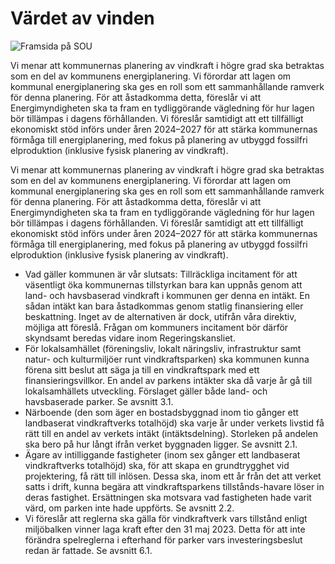 # Värdet av vinden

![Framsida på SOU](/contentassets/696eaf4de8394711bde3ca2b8ff4e64c/sou202318-1_150px_200px.jpg?width=150&quality=85)

Vi menar att kommunernas planering av vindkraft i högre grad ska betraktas som en del av kommunens energiplanering. Vi förordar att lagen om kommunal energiplanering ska ges en roll som ett sammanhållande ramverk för denna planering. För att åstadkomma detta, föreslår vi att Energimyndigheten ska ta fram en tydliggörande vägledning för hur lagen bör tillämpas i dagens förhållanden. Vi föreslår samtidigt att ett tillfälligt ekonomiskt stöd införs under åren 2024–2027 för att stärka kommunernas förmåga till energiplanering, med fokus på planering av utbyggd fossilfri elproduktion (inklusive fysisk planering av vindkraft).

Vi menar att kommunernas planering av vindkraft i högre grad ska betraktas som en del av kommunens energiplanering. Vi förordar att lagen om kommunal energiplanering ska ges en roll som ett sammanhållande ramverk för denna planering. För att åstadkomma detta, föreslår vi att Energimyndigheten ska ta fram en tydliggörande vägledning för hur lagen bör tillämpas i dagens förhållanden. Vi föreslår samtidigt att ett tillfälligt ekonomiskt stöd införs under åren 2024–2027 för att stärka kommunernas förmåga till energiplanering, med fokus på planering av utbyggd fossilfri elproduktion (inklusive fysisk planering av vindkraft).

* Vad gäller kommunen är vår slutsats: Tillräckliga incitament för att väsentligt öka kommunernas tillstyrkan bara kan uppnås genom att land- och havsbaserad vindkraft i kommunen ger denna en intäkt. En sådan intäkt kan bara åstadkommas genom statlig finansiering eller beskattning. Inget av de alternativen är dock, utifrån våra direktiv, möjliga att föreslå. Frågan om kommuners incitament bör därför skyndsamt beredas vidare inom Regeringskansliet.
* För lokalsamhället (föreningsliv, lokalt näringsliv, infrastruktur samt natur- och kulturmiljöer runt vindkraftsparken) ska kommunen kunna förena sitt beslut att säga ja till en vindkraftspark med ett finansieringsvillkor. En andel av parkens intäkter ska då varje år gå till lokalsamhällets utveckling. Förslaget gäller både land- och havsbaserade parker. Se avsnitt 3.1.
* Närboende (den som äger en bostadsbyggnad inom tio gånger ett landbaserat vindkraftverks totalhöjd) ska varje år under verkets livstid få rätt till en andel av verkets intäkt (intäktsdelning). Storleken på andelen ska bero på hur långt ifrån verket byggnaden ligger. Se avsnitt 2.1.
* Ägare av intilliggande fastigheter (inom sex gånger ett landbaserat vindkraftverks totalhöjd) ska, för att skapa en grundtrygghet vid projektering, få rätt till inlösen. Dessa ska, inom ett år från det att verket satts i drift, kunna begära att vindkraftsparkens tillstånds-havare löser in deras fastighet. Ersättningen ska motsvara vad fastigheten hade varit värd, om parken inte hade uppförts. Se avsnitt 2.2.
* Vi föreslår att reglerna ska gälla för vindkraftverk vars tillstånd enligt miljöbalken vinner laga kraft efter den 31 maj 2023. Detta för att inte förändra spelreglerna i efterhand för parker vars investeringsbeslut redan är fattade. Se avsnitt 6.1.
